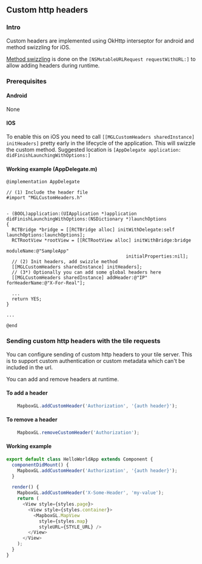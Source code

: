 ## Custom http headers

### Intro

Custom headers are implemented using OkHttp interseptor for android and method swizzling for iOS.

[Method swizzling](https://en.wikipedia.org/wiki/Monkey_patch) is done on the `[NSMutableURLRequest requestWithURL:]` to allow adding headers during runtime.

### Prerequisites

#### Android

None

#### IOS

To enable this on iOS you need to call `[[MGLCustomHeaders sharedInstance] initHeaders]` pretty early in the lifecycle of the application. This will swizzle the custom method.
Suggested location is `[AppDelegate application: didFinishLaunchingWithOptions:]`

#### Working example (AppDelegate.m)

```obj-c
@implementation AppDelegate

// (1) Include the header file
#import "MGLCustomHeaders.h"


- (BOOL)application:(UIApplication *)application didFinishLaunchingWithOptions:(NSDictionary *)launchOptions
{
  RCTBridge *bridge = [[RCTBridge alloc] initWithDelegate:self launchOptions:launchOptions];
  RCTRootView *rootView = [[RCTRootView alloc] initWithBridge:bridge
                                                   moduleName:@"SampleApp"
                                            initialProperties:nil];
  // (2) Init headers, add swizzle method
  [[MGLCustomHeaders sharedInstance] initHeaders];
  // (3*) Optionally you can add some global headers here
  [[MGLCustomHeaders sharedInstance] addHeader:@"IP" forHeaderName:@"X-For-Real"];

  ...
  return YES;
}

...

@end
```

### Sending custom http headers with the tile requests

You can configure sending of custom http headers to your tile server. This is to support custom authentication or custom metadata which can't be included in the url.

You can add and remove headers at runtime.

#### To add a header

```javascript
    MapboxGL.addCustomHeader('Authorization', '{auth header}');
```

#### To remove a header

```javascript
    MapboxGL.removeCustomHeader('Authorization');
```

#### Working example

```javascript
export default class HelloWorldApp extends Component {
  componentDidMount() {
    MapboxGL.addCustomHeader('Authorization', '{auth header}');
  }

  render() {
    MapboxGL.addCustomHeader('X-Some-Header', 'my-value');
    return (
      <View style={styles.page}>
        <View style={styles.container}>
          <MapboxGL.MapView 
            style={styles.map} 
            styleURL={STYLE_URL} />
        </View>
      </View>
    );
  }
}
```
